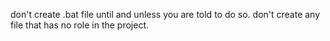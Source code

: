 don't create .bat file until and unless you are told to do so.
don't create any file that has no role in the project.